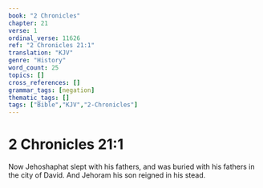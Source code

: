 ```yaml
---
book: "2 Chronicles"
chapter: 21
verse: 1
ordinal_verse: 11626
ref: "2 Chronicles 21:1"
translation: "KJV"
genre: "History"
word_count: 25
topics: []
cross_references: []
grammar_tags: [negation]
thematic_tags: []
tags: ["Bible","KJV","2-Chronicles"]
---
```


# 2 Chronicles 21:1

Now Jehoshaphat slept with his fathers, and was buried with his fathers in the city of David. And Jehoram his son reigned in his stead.
